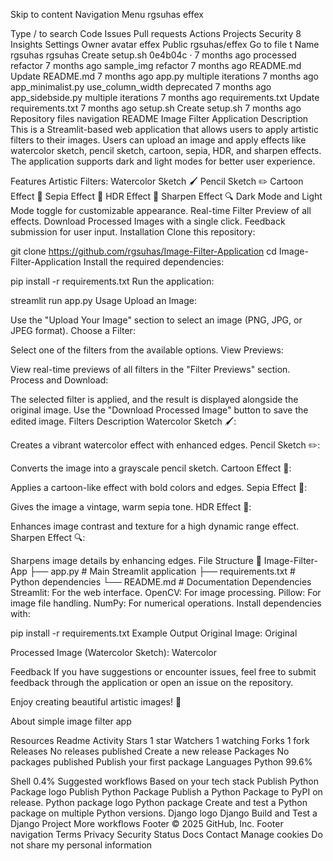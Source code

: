 Skip to content
Navigation Menu
rgsuhas
effex

Type / to search
Code
Issues
Pull requests
Actions
Projects
Security
8
Insights
Settings
Owner avatar
effex
Public
rgsuhas/effex
Go to file
t
Name		
rgsuhas
rgsuhas
Create setup.sh
0e4b04c
 · 
7 months ago
processed
refactor
7 months ago
sample_img
refactor
7 months ago
README.md
Update README.md
7 months ago
app.py
multiple iterations
7 months ago
app_minimalist.py
use_column_width deprecated
7 months ago
app_sidebside.py
multiple iterations
7 months ago
requirements.txt
Update requirements.txt
7 months ago
setup.sh
Create setup.sh
7 months ago
Repository files navigation
README
Image Filter Application
Description
This is a Streamlit-based web application that allows users to apply artistic filters to their images. Users can upload an image and apply effects like watercolor sketch, pencil sketch, cartoon, sepia, HDR, and sharpen effects. The application supports dark and light modes for better user experience.

Features
Artistic Filters:
Watercolor Sketch 🖌️
Pencil Sketch ✏️
Cartoon Effect 🎨
Sepia Effect 📜
HDR Effect 🌄
Sharpen Effect 🔍
Dark Mode and Light Mode toggle for customizable appearance.
Real-time Filter Preview of all effects.
Download Processed Images with a single click.
Feedback submission for user input.
Installation
Clone this repository:

git clone https://github.com/rgsuhas/Image-Filter-Application
cd Image-Filter-Application
Install the required dependencies:

pip install -r requirements.txt
Run the application:

streamlit run app.py
Usage
Upload an Image:

Use the "Upload Your Image" section to select an image (PNG, JPG, or JPEG format).
Choose a Filter:

Select one of the filters from the available options.
View Previews:

View real-time previews of all filters in the "Filter Previews" section.
Process and Download:

The selected filter is applied, and the result is displayed alongside the original image.
Use the "Download Processed Image" button to save the edited image.
Filters Description
Watercolor Sketch 🖌️:

Creates a vibrant watercolor effect with enhanced edges.
Pencil Sketch ✏️:

Converts the image into a grayscale pencil sketch.
Cartoon Effect 🎨:

Applies a cartoon-like effect with bold colors and edges.
Sepia Effect 📜:

Gives the image a vintage, warm sepia tone.
HDR Effect 🌄:

Enhances image contrast and texture for a high dynamic range effect.
Sharpen Effect 🔍:

Sharpens image details by enhancing edges.
File Structure
📁 Image-Filter-App
├── app.py                 # Main Streamlit application
├── requirements.txt       # Python dependencies
└── README.md              # Documentation
Dependencies
Streamlit: For the web interface.
OpenCV: For image processing.
Pillow: For image file handling.
NumPy: For numerical operations.
Install dependencies with:

pip install -r requirements.txt
Example Output
Original Image:
Original

Processed Image (Watercolor Sketch):
Watercolor

Feedback
If you have suggestions or encounter issues, feel free to submit feedback through the application or open an issue on the repository.

Enjoy creating beautiful artistic images! 🎨

About
simple image filter app

Resources
 Readme
 Activity
Stars
 1 star
Watchers
 1 watching
Forks
 1 fork
Releases
No releases published
Create a new release
Packages
No packages published
Publish your first package
Languages
Python
99.6%
 
Shell
0.4%
Suggested workflows
Based on your tech stack
Publish Python Package logo
Publish Python Package
Publish a Python Package to PyPI on release.
Python package logo
Python package
Create and test a Python package on multiple Python versions.
Django logo
Django
Build and Test a Django Project
More workflows
Footer
© 2025 GitHub, Inc.
Footer navigation
Terms
Privacy
Security
Status
Docs
Contact
Manage cookies
Do not share my personal information
